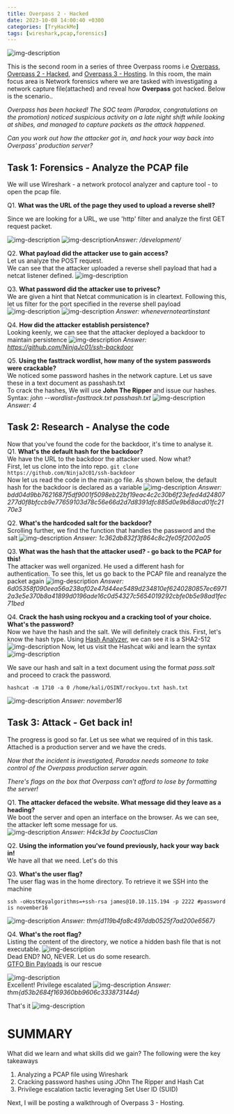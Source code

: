 ```yaml
---
title: Overpass 2 - Hacked
date: 2023-10-08 14:00:40 +0300
categories: [TryHackMe]
tags: [wireshark,pcap,forensics]
---
```

![img-description](/assets/img/TryHackMe/bg.png)

This is the second room in a series of three Overpass rooms i.e [Overpass](https://tryhackme.com/room/overpass), [Overpass 2 - Hacked](https://tryhackme.com/room/overpass2hacked), and [Overpass 3 - Hosting](https://tryhackme.com/room/overpass3hosting). In this room, the main focus area is Network forensics where we are tasked with investigating a network capture file(attached) and reveal how __Overpass__ got hacked. Below is the scenario..  

_Overpass has been hacked! The SOC team (Paradox, congratulations on the promotion) noticed suspicious activity on a late night shift while looking at shibes, and managed to capture packets as the attack happened._

_Can you work out how the attacker got in, and hack your way back into Overpass' production server?_

## Task 1: Forensics - Analyze the PCAP file
We will use Wireshark - a network protocol analyzer and capture tool - to open the pcap file.

Q1. 
**What was the URL of the page they used to upload a reverse shell?**

Since we are looking for a URL, we use 'http' filter and analyze the first GET request packet.

![img-description](/assets/img/TryHackMe/o1.png)
![img-description](/assets/img/TryHackMe/o2.png)_Answer: /development/_

Q2. **What payload did the attacker use to gain access?**  
Let us analyze the POST request.  
We can see that the attacker uploaded a reverse shell payload that had a netcat listener defined.
![img-description](/assets/img/TryHackMe/2.bmp)

Q3. **What password did the attacker use to privesc?**  
We are given a hint that Netcat communication is in cleartext. Following this, let us filter for the port specified in the reverse shell payload
![img-description](/assets/img/TryHackMe/3.bmp)
![img-description](/assets/img/TryHackMe/5.bmp)
_Answer: whenevernoteartinstant_

Q4. **How did the attacker establish persistence?**  
Looking keenly, we can see that the attacker deployed a backdoor to maintain persistence
![img-description](/assets/img/TryHackMe/6.bmp)
_Answer: https://github.com/NinjaJc01/ssh-backdoor_

Q5. **Using the fasttrack wordlist, how many of the system passwords were crackable?**  
We noticed some password hashes in the network capture. Let us save these in a text document as passhash.txt  
To crack the hashes, We will use **John The Ripper** and issue our hashes. Syntax: _john --wordlist=fasttrack.txt passhash.txt_
![img-description](/assets/img/TryHackMe/7.bmp)
_Answer: 4_

## Task 2: Research - Analyse the code 
Now that you've found the code for the backdoor, it's time to analyse it.  
Q1. **What's the default hash for the backdoor?**  
We have the URL to the backdoor the attacker used. Now what?  
First, let us clone into the into repo. ```git clone https://github.com/NinjaJc01/ssh-backdoor```  
Now let us read the code in the main.go file. As shown below, the default hash for the backdoor is declared as a variable
![img-description](/assets/img/TryHackMe/8.bmp)
_Answer: bdd04d9bb7621687f5df9001f5098eb22bf19eac4c2c30b6f23efed4d24807277d0f8bfccb9e77659103d78c56e66d2d7d8391dfc885d0e9b68acd01fc2170e3_

Q2. **What's the hardcoded salt for the backdoor?**  
Scrolling further, we find the function that handles the password and the salt
![img-description](/assets/img/TryHackMe/9.bmp)
_Answer: 1c362db832f3f864c8c2fe05f2002a05_

Q3.  **What was the hash that the attacker used? - go back to the PCAP for this!**  
The attacker was well organized. He used a different hash for authentication. To see this, let us go back to the PCAP file and reanalyze the packet again
![img-description](/assets/img/TryHackMe/10.bmp)
_Answer: 6d05358f090eea56a238af02e47d44ee5489d234810ef6240280857ec69712a3e5e370b8a41899d0196ade16c0d54327c5654019292cbfe0b5e98ad1fec71bed_

Q4. **Crack the hash using rockyou and a cracking tool of your choice. What's the password?**  
Now we have the hash and the salt. We will definitely crack this. First, let's know the hash type. Using [Hash Analyzer](https://www.tunnelsup.com/hash-analyzer/), we can see it is a SHA2-512
![img-description](/assets/img/TryHackMe/11.bmp)
Now, let us visit the Hashcat wiki and learn the syntax
![img-description](/assets/img/TryHackMe/12.bmp)

We save our hash and salt in a text document using the format _$pass.$salt_ and proceed to crack the password. 
```
hashcat -m 1710 -a 0 /home/kali/OSINT/rockyou.txt hash.txt
```
![img-description](/assets/img/TryHackMe/13.bmp)
_Answer: november16_

## Task 3: Attack - Get back in!
The progress is good so far. Let us see what we required of in this task. Attached is a production server and we have the creds.  

_Now that the incident is investigated, Paradox needs someone to take control of the Overpass production server again._

_There's flags on the box that Overpass can't afford to lose by formatting the server!_

Q1. **The attacker defaced the website. What message did they leave as a heading?**  
We boot the server and open an interface on the browser. As we can see, the attacker left some message for us.  
![img-description](/assets/img/TryHackMe/14.bmp)
_Answer: H4ck3d by CooctusClan_

Q2. **Using the information you've found previously, hack your way back in!**  
We have all that we need. Let's do this

Q3. **What's the user flag?**  
The user flag was in the home directory. To retrieve it we SSH into the machine
```
ssh -oHostKeyalgorithms=+ssh-rsa james@10.10.115.194 -p 2222 #password is november16
```
![img-description](/assets/img/TryHackMe/15.bmp)
_Answer: thm{d119b4fa8c497ddb0525f7ad200e6567}_


Q4. **What's the root flag?**  
Listing the content of the directory, we notice a hidden bash file that is not executable. 
![img-description](/assets/img/TryHackMe/16.bmp)  
Dead END? NO, NEVER. Let us do some research.  
[GTFO Bin Payloads](https://gtfobins.github.io/gtfobins/python/) is our rescue

![img-description](/assets/img/TryHackMe/17.bmp)  
Excellent! Privilege escalated
![img-description](/assets/img/TryHackMe/18.bmp)
_Answer: thm{d53b2684f169360bb9606c333873144d}_

That's it
![img-description](/assets/img/TryHackMe/19.bmp)

# SUMMARY
What did we learn and what skills did we gain? The following were the key takeaways  
1. Analyzing a PCAP file using Wireshark
2. Cracking password hashes using JOhn The Ripper and Hash Cat
3. Privilege escalation tactic leveraging Set User ID (SUID)

Next, I will be posting a walkthrough of Overpass 3 - Hosting.